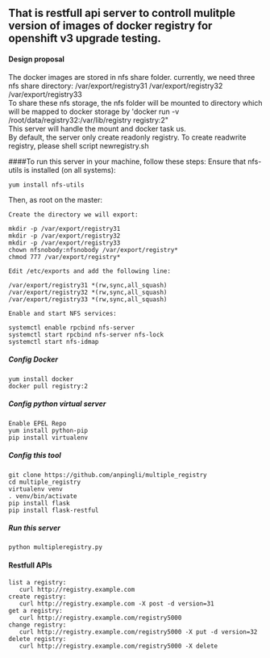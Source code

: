 That is restfull api server to controll mulitple version of images of docker registry for openshift v3 upgrade testing. 
-------
#### Design proposal
The docker images are stored in nfs share folder. currently, we need three nfs share directory: /var/export/registry31  /var/export/registry32 /var/export/registry33 <br>
To share these nfs storage, the nfs folder will be mounted to directory which will be mapped to docker storage by 'docker run -v /root/data/registry32:/var/lib/registry registry:2" <br>
This server will handle the mount and docker task us.  <br>
By default, the server only create readonly registry. To create readwrite registry, please shell script newregistry.sh<br>
       

####To run this server in your machine, follow these steps:
Ensure that nfs-utils is installed (on all systems):<br>

    yum install nfs-utils

Then, as root on the master:<br>

    Create the directory we will export:

    mkdir -p /var/export/registry31
    mkdir -p /var/export/registry32
    mkdir -p /var/export/registry33
    chown nfsnobody:nfsnobody /var/export/registry*
    chmod 777 /var/export/registry*

    Edit /etc/exports and add the following line:

    /var/export/registry31 *(rw,sync,all_squash)
    /var/export/registry32 *(rw,sync,all_squash)
    /var/export/registry33 *(rw,sync,all_squash)

    Enable and start NFS services:

    systemctl enable rpcbind nfs-server
    systemctl start rpcbind nfs-server nfs-lock 
    systemctl start nfs-idmap
    
##### Config Docker
    yum install docker
    docker pull registry:2

##### Config python virtual server
    Enable EPEL Repo
    yum install python-pip
    pip install virtualenv

##### Config this tool

    git clone https://github.com/anpingli/multiple_registry
    cd multiple_registry
    virtualenv venv
    . venv/bin/activate
    pip install flask
    pip install flask-restful

##### Run this server
    python multipleregistry.py


#### Restfull APIs
    list a registry:
       curl http://registry.example.com
    create registry:
       curl http://registry.example.com -X post -d version=31
    get a registry:
       curl http://registry.example.com/registry5000
    change registry:
       curl http://registry.example.com/registry5000 -X put -d version=32
    delete registry:
       curl http://registry.example.com/registry5000 -X delete

